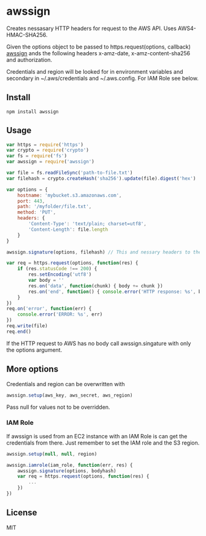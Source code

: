# awssign
Creates nessasary HTTP headers for request to the AWS API. Uses AWS4-HMAC-SHA256.

Given the options object to be passed to https.request(options, callback) [awssign](https://github.com/ladekjaer/awssign) ands the following headers x-amz-date, x-amz-content-sha256 and authorization.

Credentials and region will be looked for in environment variables and secondary in ~/.aws/credentials and ~/.aws.config. For IAM Role see below.

## Install
```
npm install awssign
```

## Usage
``` js
var https = require('https')
var crypto = require('crypto')
var fs = require('fs')
var awssign = require('awssign')

var file = fs.readFileSync('path-to-file.txt')
var filehash = crypto.createHash('sha256').update(file).digest('hex')

var options = {
	hostname: 'mybucket.s3.amazonaws.com',
	port: 443,
	path: '/myfolder/file.txt',
	method: 'PUT',
	headers: {
		'Content-Type': 'text/plain; charset=utf8',
		'Content-Length': file.length
	}
}

awssign.signature(options, filehash) // This and nessary headers to the options object.

var req = https.request(options, function(res) {
	if (res.statusCode !== 200) {
		res.setEncoding('utf8')
		var body = ''
		res.on('data', function(chunk) { body += chunk })
		res.on('end', function() { console.error('HTTP response: %s', body)})
	}
})
req.on('error', function(err) {
	console.error('ERROR: %s', err)
})
req.write(file)
req.end()
```

If the HTTP request to AWS has no body call awssign.singature with only the options argument.

## More options
Credentials and region can be overwritten with
``` js
awssign.setup(aws_key, aws_secret, aws_region)
```
Pass null for values not to be overridden.

### IAM Role
If awssign is used from an EC2 instance with an IAM Role is can get the credentials from there. Just remember to set the IAM role and the S3 region.
``` js
awssign.setup(null, null, region)

awssign.iamrole(iam_role, function(err, res) {
    awssign.signature(options, bodyhash)
    var req = https.request(options, function(res) {
        ...
    })
})
```

## License

MIT
